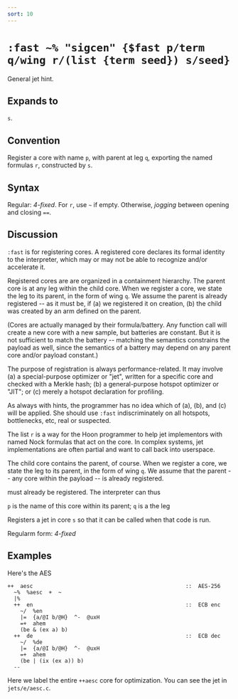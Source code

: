 ```yaml
---
sort: 10
---
```


# `:fast ~% "sigcen" {$fast p/term q/wing r/(list {term seed}) s/seed}`

General jet hint. 

## Expands to

`s`.

## Convention

Register a core with name `p`, with parent at leg `q`, exporting
the named formulas `r`, constructed by `s`.

## Syntax

Regular: *4-fixed*.  For `r`, use `~` if empty.  Otherwise, *jogging* 
between opening and closing `==`.

## Discussion

`:fast` is for registering cores.  A registered core declares its
formal identity to the interpreter, which may or may not be able
to recognize and/or accelerate it.

Registered cores are are organized in a containment hierarchy.
The parent core is at any leg within the child core.  When we
register a core, we state the leg to its parent, in the form of
wing `q`.  We assume the parent is already registered -- as it
must be, if (a) we registered it on creation, (b) the child was
created by an arm defined on the parent.

(Cores are actually managed by their formula/battery.  Any
function call will create a new core with a new sample, but
batteries are constant.  But it is not sufficient to match the
battery -- matching the semantics constrains the payload as well,
since the semantics of a battery may depend on any parent core
and/or payload constant.)

The purpose of registration is always performance-related.  It
may involve (a) a special-purpose optimizer or "jet", written
for a specific core and checked with a Merkle hash; (b) a
general-purpose hotspot optimizer or "JIT"; or (c) merely a
hotspot declaration for profiling.

As always with hints, the programmer has no idea which of (a),
(b), and (c) will be applied.  She should use `:fast`
indiscriminately on all hotspots, bottlenecks, etc, real or
suspected.

The list `r` is a way for the Hoon programmer to help jet
implementors with named Nock formulas that act on the core.
In complex systems, jet implementations are often partial and
want to call back into userspace.

The child core contains the parent, of course.  When we register
a core, we state the leg to its parent, in the form of wing `q`.
We assume that the parent -- any core within the payload -- is
already registered.

must already be registered.
The interpreter can thus 

`p` is the name of this core within its parent; `q` is a the leg 

Registers a jet in core `s` so that it can be called when that code is run.

Regularm form: *4-fixed*

## Examples

Here's the AES 

    ++  aesc                                                ::  AES-256
      ~%  %aesc  +  ~
      |%
      ++  en                                                ::  ECB enc
        ~/  %en
        |=  {a/@I b/@H}  ^-  @uxH
        =+  ahem
        (be & (ex a) b)
      ++  de                                                ::  ECB dec
        ~/  %de
        |=  {a/@I b/@H}  ^-  @uxH
        =+  ahem
        (be | (ix (ex a)) b)
      --

Here we label the entire `++aesc` core for optimization. You can see the
jet in `jets/e/aesc.c`.
